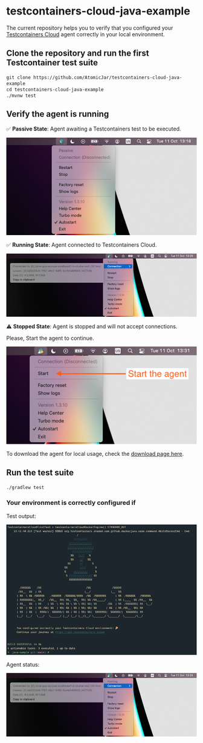# testcontainers-cloud-java-example

The current repository helps you to verify that you configured your [Testcontainers Cloud][tcc] agent correctly in your local environment.

## Clone the repository and run the first Testcontainer test suite

```
git clone https://github.com/AtomicJar/testcontainers-cloud-java-example
cd testcontainers-cloud-java-example
./mvnw test
```

## Verify the agent is running

✅ __Passive State__: Agent awaiting a Testcontainers test to be executed. 

![agent-running](./docs/passive-connection.png)

✅ __Running State__: Agent connected to Testcontainers Cloud.

![agent-running](./docs/active-connection.png)

⚠️ __Stopped State__: Agent is stopped and will not accept connections.

Please, Start the agent to continue.

![agent-stopped](./docs/stopped.png)

To download the agent for local usage, check the [download page here][tcc-download].

## Run the test suite

`./gradlew test`

### Your environment is correctly configured if

Test output:

![success](./docs/success.png)

Agent status:

![agent-running](./docs/active-connection.png)

[tcc]: https://testcontainers.cloud/
[tcc-download]: https://app.testcontainers.cloud/start/download?mode=update
